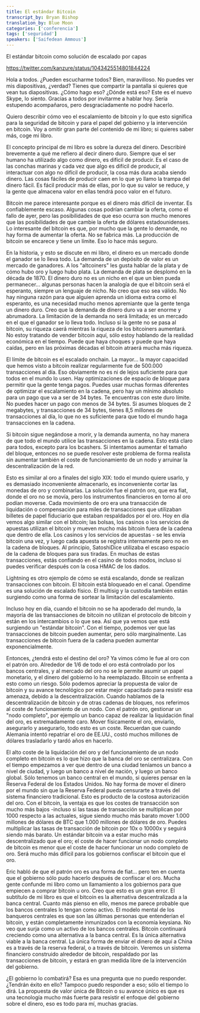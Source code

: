 ```yaml
---
title: El estándar Bitcoin 
transcript_by: Bryan Bishop
translation_by: Blue Moon
categories: ['conferencia']
tags: ['seguridad']
speakers: ['Saifedean Ammous']
---
```


El estándar bitcoin como solución de escalado por capas

<https://twitter.com/kanzure/status/1043425514801844224>

Hola a todos. ¿Pueden escucharme todos? Bien, maravilloso. No puedes ver mis diapositivas, ¿verdad? Tienes que compartir la pantalla si quieres que vean tus diapositivas. ¿Cómo hago eso? ¿Dónde está eso?  Este es el nuevo Skype, lo siento. Gracias a todos por invitarme a hablar hoy. Sería estupendo acompañaros, pero desgraciadamente no podré hacerlo.

Quiero describir cómo veo el escalamiento de bitcoin y lo que esto significa para la seguridad de bitcoin y para el papel del gobierno y la intervención en bitcoin. Voy a omitir gran parte del contenido de mi libro; si quieres saber más, coge mi libro.

El concepto principal de mi libro es sobre la dureza del dinero. Describiré brevemente a qué me refiero al decir dinero duro. Siempre que el ser humano ha utilizado algo como dinero, es difícil de producir. Es el caso de las conchas marinas y cada vez que algo es difícil de producir, al interactuar con algo no difícil de producir, la cosa más dura acaba siendo dinero. Las cosas fáciles de producir caen en lo que yo llamo la trampa del dinero fácil. Es fácil producir más de ellas, por lo que su valor se reduce, y la gente que almacena valor en ellas tendrá poco valor en el futuro.

Bitcoin me parece interesante porque es el dinero más difícil de inventar. Es confiablemente escaso. Algunas cosas podrían cambiar la oferta, como el fallo de ayer, pero las posibilidades de que eso ocurra son mucho menores que las posibilidades de que cambie la oferta de dólares estadounidenses. Lo interesante del bitcoin es que, por mucho que la gente lo demande, no hay forma de aumentar la oferta. No se fabrica más. La producción de bitcoin se encarece y tiene un límite. Eso lo hace más seguro.

En la historia, y esto se discute en mi libro, el dinero es un mercado donde el ganador se lo lleva todo. La demanda de un depósito de valor es un mercado de ganadores. A los "altcoiners" les gusta hablar de la plata y de cómo hubo oro y luego hubo plata. La demanda de plata se desplomó en la década de 1870. El dinero duro no es un nicho en el que un bien pueda permanecer... algunas personas hacen la analogía de que el bitcoin será el esperanto, siempre un lenguaje de nicho. No creo que eso sea válido. No hay ninguna razón para que alguien aprenda un idioma extra como el esperanto, es una necesidad mucho menos apremiante que la gente tenga un dinero duro. Creo que la demanda de dinero duro va a ser enorme y abrumadora. La limitación de la demanda no será limitada; es un mercado en el que el ganador se lo lleva todo. Incluso si la gente no se pasa al bitcoin, su riqueza caerá mientras la riqueza de los bitcoiners aumentará. No estoy tratando de vender bitcoin aquí, sólo estoy hablando de la realidad económica en el tiempo. Puede que haya choques y puede que haya caídas, pero en las próximas décadas el bitcoin atraerá mucha más riqueza.

El límite de bitcoin es el escalado onchain. La mayor... la mayor capacidad que hemos visto a bitcoin realizar regularmente fue de 500.000 transacciones al día. Eso obviamente no es ni de lejos suficiente para que todos en el mundo lo usen. Hay optimizaciones de espacio de bloque para permitir que la gente tenga pagos. Puedes usar muchas formas diferentes de optimizar el escalamiento en la cadena, pero hay un mínimo absoluto para un pago que va a ser de 34 bytes. Te encuentras con este duro límite. No puedes hacer un pago con menos de 34 bytes. Si asumes bloques de 2 megabytes, y transacciones de 34 bytes, tienes 8,5 millones de transacciones al día, lo que no es suficiente para que todo el mundo haga transacciones en la cadena.

Si bitcoin sigue negándose a morir, y la demanda aumenta, no hay manera de que todo el mundo utilice las transacciones en la cadena. Esto está claro para todos, excepto para los bcashers. Si intentamos aumentar el tamaño del bloque, entonces no se puede resolver este problema de forma realista sin aumentar también el coste de funcionamiento de un nodo y arruinar la descentralización de la red.

Esto es similar al oro a finales del siglo XIX: todo el mundo quiere usarlo, y es demasiado inconveniente almacenarlo, es inconveniente cortar las monedas de oro y combinarlas. La solución fue el patrón oro, que era fiat, donde el oro no se movía, pero los instrumentos financieros en torno al oro podían moverse. Cada movimiento de oro era una transacción de liquidación o compensación para miles de transacciones que utilizaban billetes de papel fiduciario que estaban respaldados por el oro. Hoy en día vemos algo similar con el bitcoin; las bolsas, los casinos o los servicios de apuestas utilizan el bitcoin y mueven mucho más bitcoin fuera de la cadena que dentro de ella. Los casinos y los servicios de apuestas - se les envía bitcoin una vez, y luego cada apuesta se registra internamente pero no en la cadena de bloques. Al principio, SatoshiDice utilizaba el escaso espacio de la cadena de bloques para sus tiradas. En muchas de estas transacciones, estás confiando en el casino de todos modos, incluso si puedes verificar después con la cosa HMAC de los dados.

Lightning es otro ejemplo de cómo se está escalando, donde se realizan transacciones con bitcoin. El bitcoin está bloqueado en el canal. Opendime es una solución de escalado físico. El multisig y la custodia también están surgiendo como una forma de sortear la limitación del escalamiento.

Incluso hoy en día, cuando el bitcoin no se ha apoderado del mundo, la mayoría de las transacciones de bitcoin no utilizan el protocolo de bitcoin y están en los intercambios o lo que sea. Así que ya vemos que está surgiendo un "estándar bitcoin". Con el tiempo, podemos ver que las transacciones de bitcoin pueden aumentar, pero sólo marginalmente. Las transacciones de bitcoin fuera de la cadena pueden aumentar exponencialmente.

Entonces, ¿tendrá esto el destino del oro? Ya vimos cómo le fue al oro con el patrón oro. Alrededor de 1/6 de todo el oro está controlado por los bancos centrales, y al mercado del oro no se le permite asumir un papel monetario, y el dinero del gobierno lo ha reemplazado. Bitcoin se enfrenta a esto como un riesgo. Sólo podemos apreciar la propuesta de valor de bitcoin y su avance tecnológico por estar mejor capacitado para resistir esa amenaza, debido a la descentralización. Cuando hablamos de la descentralización de bitcoin y de otras cadenas de bloques, nos referimos al coste de funcionamiento de un nodo. Con el patrón oro, gestionar un "nodo completo", por ejemplo un banco capaz de realizar la liquidación final del oro, es extremadamente caro. Mover físicamente el oro, enviarlo, asegurarlo y asegurarlo, todo esto es un coste. Recuerdan que cuando Alemania intentó repatriar el oro de EE.UU., costó muchos millones de dólares trasladarlo y tardó años en hacerlo.

El alto coste de la liquidación del oro y del funcionamiento de un nodo completo en bitcoin es lo que hizo que la banca del oro se centralizara. Con el tiempo empezamos a ver que dentro de una ciudad teníamos un banco a nivel de ciudad, y luego un banco a nivel de nación, y luego un banco global. Sólo tenemos un banco central en el mundo, si quieres pensar en la Reserva Federal de los Estados Unidos. No hay forma de mover el dinero por el mundo sin que la Reserva Federal pueda censurarte a través del sistema financiero tradicional. Esto es producto de la costosa autorización del oro. Con el bitcoin, la ventaja es que los costes de transacción son mucho más bajos -incluso si las tasas de transacción se multiplican por 1000 respecto a las actuales, sigue siendo mucho más barato mover 1.000 millones de dólares de BTC que 1.000 millones de dólares de oro. Puedes multiplicar las tasas de transacción de bitcoin por 10x o 10000x y seguirá siendo más barato. Un estándar bitcoin va a estar mucho más descentralizado que el oro; el coste de hacer funcionar un nodo completo de bitcoin es menor que el coste de hacer funcionar un nodo completo de oro. Será mucho más difícil para los gobiernos confiscar el bitcoin que el oro.

Eric habló de que el patrón oro es una forma de fiat... pero ten en cuenta que el gobierno sólo pudo hacerlo después de confiscar el oro. Mucha gente confunde mi libro como un llamamiento a los gobiernos para que empiecen a comprar bitcoin u oro. Creo que esto es un gran error. El subtítulo de mi libro es que el bitcoin es la alternativa descentralizada a la banca central. Cuanto más pienso en ello, menos me parece probable que los bancos centrales lo tengan como activo. El modelo mental de los banqueros centrales es que son las últimas personas que entenderían el bitcoin, y están completamente inmunizados con la economía keysiana. No veo que surja como un activo de los bancos centrales. Bitcoin continuará creciendo como una alternativa a la banca central. Es la única alternativa viable a la banca central. La única forma de enviar el dinero de aquí a China es a través de la reserva federal, o a través de bitcoin. Veremos un sistema financiero construido alrededor de bitcoin, respaldado por las transacciones de bitcoin, y estará en gran medida libre de la intervención del gobierno.

¿El gobierno lo combatirá? Esa es una pregunta que no puedo responder. ¿Tendrán éxito en ello? Tampoco puedo responder a eso; sólo el tiempo lo dirá. La propuesta de valor única de Bitcoin o su avance único es que es una tecnología mucho más fuerte para resistir el enfoque del gobierno sobre el dinero, eso es todo para mí, muchas gracias.
